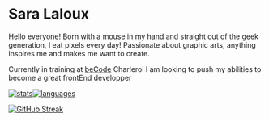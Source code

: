 # Sara Laloux

Hello everyone!
Born with a mouse in my hand and straight out of the geek generation, I eat pixels every day! Passionate about graphic arts, anything inspires me and makes me want to create.

Currently in training at [beCode](https://github.com/becodeorg) Charleroi I am looking to push my abilities to become a great frontEnd developper 


[![stats](https://github-readme-stats.vercel.app/api?username=saralaloux&show_icons=true&theme=omni&include_all_commits=true&count_private=true%22/%3E)]((https://github.com/anuraghazra/github-readme-stats))[![languages](https://github-readme-stats.vercel.app/api/top-langs/?username=saralaloux&layout=compact&langs_count=7&theme=omni%22/%3E)]((https://github.com/anuraghazra/github-readme-stats))

[![GitHub Streak](http://github-readme-streak-stats.herokuapp.com?user=saralaloux&date_format=M%20j%5B%2C%20Y%5D)](https://git.io/streak-stats)
